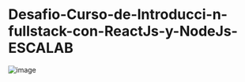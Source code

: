 # Desafio-Curso-de-Introducci-n-fullstack-con-ReactJs-y-NodeJs-ESCALAB
![image](https://user-images.githubusercontent.com/67492035/219443817-47f12ac5-f2a4-4c5a-882a-60388191728b.png)
